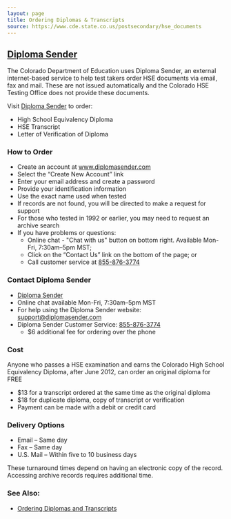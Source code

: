 ```yaml
---
layout: page
title: Ordering Diplomas & Transcripts
source: https://www.cde.state.co.us/postsecondary/hse_documents
---
```

## [Diploma Sender](http://www.diplomasender.com/)
The Colorado Department of Education uses Diploma Sender, an external internet-based service to help test takers order HSE documents via email, fax and mail. These are not issued automatically and the Colorado HSE Testing Office does not provide these documents.

Visit [Diploma Sender](http://www.diplomasender.com/) to order:

  * High School Equivalency Diploma
  * HSE Transcript
  * Letter of Verification of Diploma

### How to Order

  * Create an account at www.diplomasender.com
  * Select the “Create New Account” link
  * Enter your email address and create a password
  * Provide your identification information
  * Use the exact name used when tested
  * If records are not found, you will be directed to make a request for support
  * For those who tested in 1992 or earlier, you may need to request an archive search
  * If you have problems or questions:
    * Online chat - "Chat with us" button on bottom right. Available Mon-Fri, 7:30am–5pm MST; 
    * Click on the “Contact Us” link on the bottom of the page; or
    * Call customer service at [855-876-3774](tel:855-876-3774)

### Contact Diploma Sender

  * [Diploma Sender](http://www.diplomasender.com/)
  * Online chat available Mon-Fri, 7:30am–5pm MST
  * For help using the Diploma Sender website: [support@diplomasender.com](mailto:support@diplomasender.com)
  * Diploma Sender Customer Service: [855-876-3774](tel:855-876-3774)
    * $6 additional fee for ordering over the phone

### Cost

Anyone who passes a HSE examination and earns the Colorado High School Equivalency Diploma, after June 2012, can order an original diploma for FREE 

  * $13 for a transcript ordered at the same time as the original diploma
  * $18 for duplicate diploma, copy of transcript or verification
  * Payment can be made with a debit or credit card

### Delivery Options

  * Email – Same day
  * Fax – Same day
  * U.S. Mail – Within five to 10 business days
  
These turnaround times depend on having an electronic copy of the record.  Accessing archive records requires additional time.

### See Also:

  * [Ordering Diplomas and Transcripts](https://www.cde.state.co.us/postsecondary/hse_dsinfosheet)